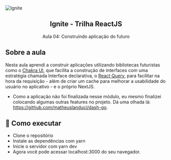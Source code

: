 <img alt="Ignite" src="https://i.imgur.com/eCVyxxy.png">
<h2 align="center">
  Ignite - Trilha ReactJS
</h2>
<p align="center">
  Aula 04: Construindo aplicação do futuro
</p>

## Sobre a aula

Nesta aula aprendi a construir aplicações utilizando bibliotecas futuristas como o [Chakra UI](https://chakra-ui.com), que facilita a construção de interfaces com uma estratégia chamada Interface declarativa, o [React Query](https://react-query.tanstack.com), para facilitar na hora da requisição - além de criar um cache para melhorar a usabilidade do usuário no aplicativo - e o próprio NextJS.

- Como a aplicação não foi finalizada nesse módulo, eu mesmo finalizei colocando algumas outras features no projeto. Dá uma olhada lá: <a href="https://github.com/matheuslanduci/dash-go">https://github.com/matheuslanduci/dash-go</a>.

## 🚀 Como executar

- Clone o repositório
- Instale as dependências com yarn
- Inicie o servidor com yarn dev
- Agora você pode acessar localhost:3000 do seu navegador.